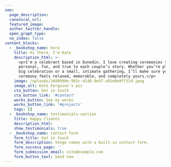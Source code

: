 ```yaml
---
seo:
  page_description:
  canonical_url:
  featured_image:
  author_twitter_handle:
  open_graph_type:
  no_index: false
content_blocks:
  - _bookshop_name: hero
    title: Hi there, I'm Kate
    description_html: >-
      <p>I'm a celebrant based in Dunedin. I love creating ceremonies that feel
      personal, fun, and true to each couple’s story. Whether you’re planning a
      big celebration or a small, intimate gathering, I’ll make sure your
      ceremony feels relaxed, memorable, and completely yours.</p>
    image: /uploads/3480990e-983c-4148-9e97-a91e8e0ff31d.jpeg
    image_alt: Kate Ferguson's pic
    cta_button: Get in touch
    cta_button_link: '#contact'
    works_button: See my works
    works_button_link: '#projects'
    tags: []
  - _bookshop_name: testimonials-section
    title: Happy Clients
    description_html:
    show_testimonials: true
  - _bookshop_name: contact-form
    form_title: Get in touch
    form_description: Vonge comes with a built-in contact form.
    form_success_page: ''
    form_submission_email: site@example.com
    form_button_text: Send now
---
```

